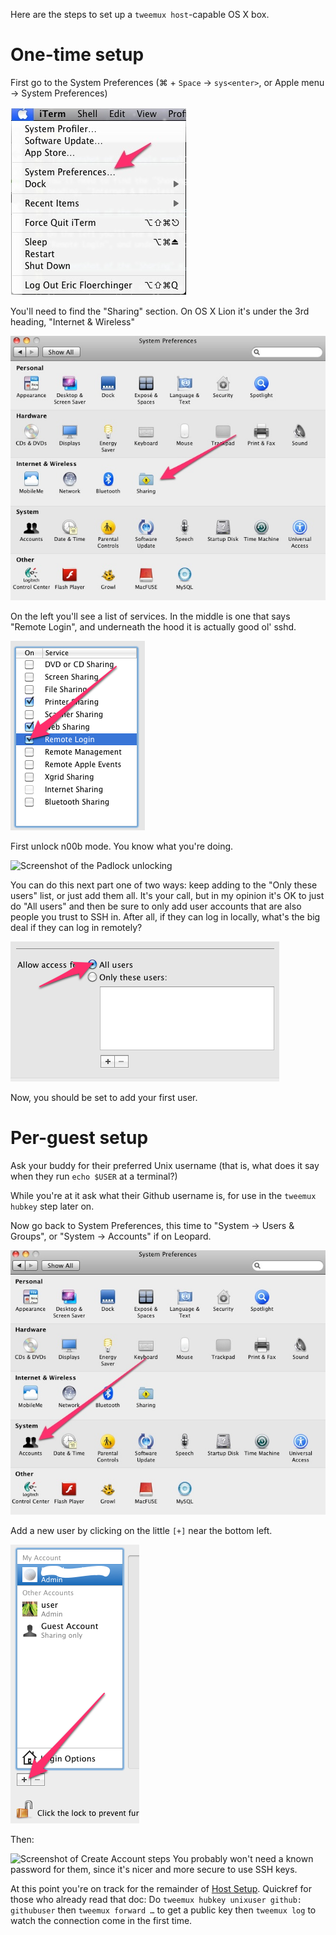 Here are the steps to set up a `tweemux host`-capable OS X box.

# One-time setup

First go to the System Preferences
(⌘ + `Space` → `sys<enter>`, or Apple menu → System Preferences)

![Screenshot of the Apple menu](doc-img/osx/apple-menu.jpg)

You'll need to find the "Sharing" section. On OS X Lion it's under the 3rd
heading, "Internet & Wireless"

![Screenshot of the "System Preferences" window, pointing at "Sharing"](doc-img/osx/prefs-sharing.jpg)

On the left you'll see a list of services. In the middle is one that says
"Remote Login", and underneath the hood it is actually good ol' sshd.

![Screenshot of the "Sharing" window](doc-img/osx/remote-login.png)

First unlock n00b mode. You know what you're doing.

![Screenshot of the Padlock unlocking](doc-img/osx/unlock-n00b-mode.png)

You can do this next part one of two ways: keep adding to the "Only these
users" list, or just add them all. It's your call, but in my opinion it's OK to
just do "All users" and then be sure to only add user accounts that are also
people you trust to SSH in. After all, if they can log in locally, what's the
big deal if they can log in remotely?

![Screenshot of "All users" radio button selected](doc-img/osx/all-users-radio.png)


Now, you should be set to add your first user.

# Per-guest setup

Ask your buddy for their preferred Unix username (that is, what does it say
when they run `echo $USER` at a terminal?)

While you're at it ask what their Github username is, for use in the `tweemux
hubkey` step later on.

Now go back to System Preferences, this time to "System → Users & Groups", or
"System → Accounts" if on Leopard.

![Screenshot of the "System Preferences" window, pointing at "Users & Groups"](doc-img/osx/prefs-users.jpg)

Add a new user by clicking on the little `[+]` near the bottom left.

![Screenshot of the "Users & Groups" window, pointing at the tiny plus](doc-img/osx/add-user.png)

Then:

![Screenshot of Create Account steps](doc-img/osx/create-user.png)
You probably won't need a known password for them, since it's nicer and more
secure to use SSH keys.

At this point you're on track for the remainder of
[Host Setup](https://github.com/peopleadmin/tweemux#host-usage).
Quickref for those who already read that doc: Do `tweemux hubkey unixuser
github: githubuser` then `tweemux forward …` to get a public key then `tweemux
log` to watch the connection come in the first time.
